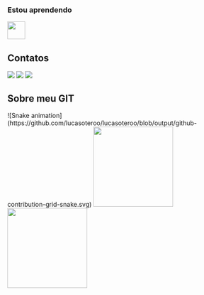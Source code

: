 ### Estou aprendendo 

<img src="https://cdn.jsdelivr.net/gh/devicons/devicon/icons/python/python-original-wordmark.svg" width="40" height="40"/>




## Contatos

<div>
<a href="https://www.instagram.com/soterolucass/" target="_blank"><img src="https://img.shields.io/badge/-Instagram-%23E4405F?style=for-the-badge&logo=instagram&logoColor=white" target="_blank"></a>
<a href = "https://mail.google.com/mail/u/0/?tab=rm&ogbl#inbox"><img src="https://img.shields.io/badge/Gmail-D14836?style=for-the-badge&logo=gmail&logoColor=white" target="_blank"></a>
<a href="https://www.linkedin.com/in/lucas-henrique-lemos-silva-sotero-234995222/" target="_blank"><img src="https://img.shields.io/badge/-LinkedIn-%230077B5?style=for-the-badge&logo=linkedin&logoColor=white" target="_blank"></a>   
</div>

## Sobre meu GIT

<div>
![Snake animation](https://github.com/lucasoteroo/lucasoteroo/blob/output/github-contribution-grid-snake.svg)
<a href="https://github.com/lucasoteroo">
<img height="180em" src="https://github-readme-stats.vercel.app/api/top-langs/?username=lucasoteroo&layout=compact&langs_count=7&theme=dracula"/>
<img height="180em" src="https://github-readme-stats.vercel.app/api?username=lucasoteroo&show_icons=true&theme=dracula&include_all_commits=true&count_private=true"/>
</div>
